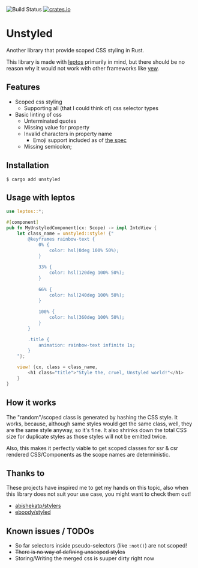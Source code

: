 ![Build Status](https://github.com/YannikSc/unstyled/actions/workflows/rust.yml/badge.svg) [![crates.io](https://img.shields.io/crates/v/unstyled)](https://crates.io/crates/unstyled)

# Unstyled

Another library that provide scoped CSS styling in Rust.

This library is made with [leptos](https://github.com/leptos-rs/leptos) primarily in mind, but there should be no reason
why it would not work with other
frameworks like [yew](https://github.com/yewstack/yew).

## Features

- Scoped css styling
  - Supporting all (that I could think of) css selector types
- Basic linting of css
  - Unterminated quotes
  - Missing value for property
  - Invalid characters in property name
    - Emoji support included as of [the spec](https://www.w3.org/TR/CSS22/syndata.html#value-def-identifier)
  - Missing semicolon;

## Installation

```
$ cargo add unstyled
```

## Usage with leptos

```rust
use leptos::*;

#[component]
pub fn MyUnstyledComponent(cx: Scope) -> impl IntoView {
    let class_name = unstyled::style! {"
        @keyframes rainbow-text {
            0% {
                color: hsl(0deg 100% 50%);
            }
        
            33% {
                color: hsl(120deg 100% 50%);
            }
        
            66% {
                color: hsl(240deg 100% 50%);
            }
        
            100% {
                color: hsl(360deg 100% 50%);
            }
        }

        .title {
            animation: rainbow-text infinite 1s;
        }
    "};

    view! {cx, class = class_name,
        <h1 class="title">"Style the, cruel, Unstyled world!"</h1>
    }
}

```

## How it works

The "random"/scoped class is generated by hashing the CSS style. It works, because, although same styles would get the
same class, well, they are the same style anyway, so it's fine. It also shrinks down the total CSS size for duplicate
styles as those styles will not be emitted twice.

Also, this makes it perfectly viable to get scoped classes for ssr & csr rendered CSS/Components as the scope names are
deterministic.

## Thanks to

These projects have inspired me to get my hands on this topic, also when this library does not suit your use case, you
might want to check them out!

- [abishekatp/stylers](https://github.com/abishekatp/stylers)
- [eboody/styled](https://github.com/eboody/styled)

## Known issues / TODOs

- So far selectors inside pseudo-selectors (like `:not()`) are not scoped!
- ~~There is no way of defining unscoped styles~~
- Storing/Writing the merged css is suuper dirty right now

